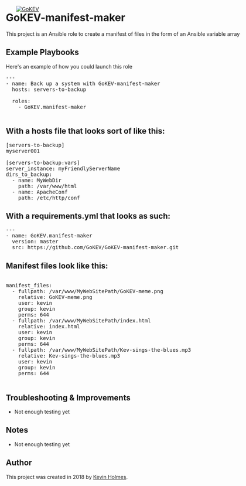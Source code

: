 [![GoKEV](http://GoKEV.com/GoKEV200.png)](http://GoKEV.com/)

<div style="position: absolute; top: 40px; left: 200px;">

# GoKEV-manifest-maker

This project is an Ansible role to create a manifest of files in the form of an Ansible variable array

## Example Playbooks
Here's an example of how you could launch this role


<pre>---
- name: Back up a system with GoKEV-manifest-maker
  hosts: servers-to-backup

  roles:
    - GoKEV.manifest-maker

</pre>

## With a hosts file that looks sort of like this:

<pre>
[servers-to-backup]
myserver001

[servers-to-backup:vars]
server_instance: myFriendlyServerName
dirs_to_backup:
  - name: MyWebDir
    path: /var/www/html
  - name: ApacheConf
    path: /etc/http/conf
</pre>

## With a requirements.yml that looks as such:

<pre>
---
- name: GoKEV.manifest-maker
  version: master
  src: https://github.com/GoKEV/GoKEV-manifest-maker.git
</pre>

## Manifest files look like this:
<pre>

manifest_files: 
  - fullpath: /var/www/MyWebSitePath/GoKEV-meme.png
    relative: GoKEV-meme.png
    user: kevin
    group: kevin
    perms: 644 
  - fullpath: /var/www/MyWebSitePath/index.html
    relative: index.html
    user: kevin
    group: kevin
    perms: 644 
  - fullpath: /var/www/MyWebSitePath/Kev-sings-the-blues.mp3
    relative: Kev-sings-the-blues.mp3
    user: kevin
    group: kevin
    perms: 644 

</pre>

## Troubleshooting & Improvements

- Not enough testing yet

## Notes

  - Not enough testing yet

## Author

This project was created in 2018 by [Kevin Holmes](http://GoKEV.com/).


